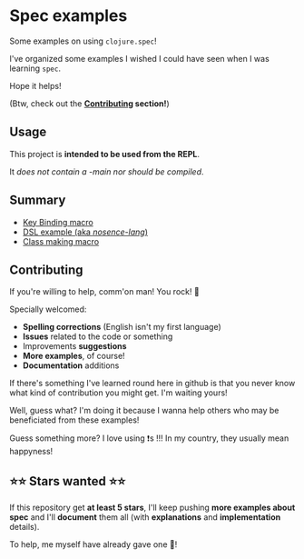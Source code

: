 # Spec examples
Some examples on using `clojure.spec`!

I've organized some examples I wished I could have seen when I was learning `spec`.

Hope it helps!

(Btw, check out the **[Contributing](#contributing) section!**)

## Usage

This project is **intended to be used from the REPL**.

It _does not contain a -main nor should be compiled_.

## Summary
  - [Key Binding macro](doc/bindings_utils.md)
  - [DSL example (aka _nosence-lang_)](doc/dsl_example.md)
  - [Class making macro](doc/class_maker.md)
  
## Contributing

If you're willing to help, comm'on man! You rock! :clap:

Specially welcomed:
  - **Spelling corrections** (English isn't my first language)
  - **Issues** related to the code or something
  - Improvements **suggestions**
  - **More examples**, of course!
  - **Documentation** additions
  
  

If there's something I've learned round here in github is that you never know what kind of contribution you might get. I'm waiting yours!

Well, guess what? I'm doing it because I wanna help others who may be beneficiated from these examples!

Guess something more? I love using :exclamation:s !!!
In my country, they usually mean happyness!

## :star::star: Stars wanted :star::star:

If this repository get **at least 5 stars**, I'll keep pushing **more examples about spec** and I'll **document** them all (with **explanations** and **implementation** details).

To help, me myself have already gave one :star2:!
